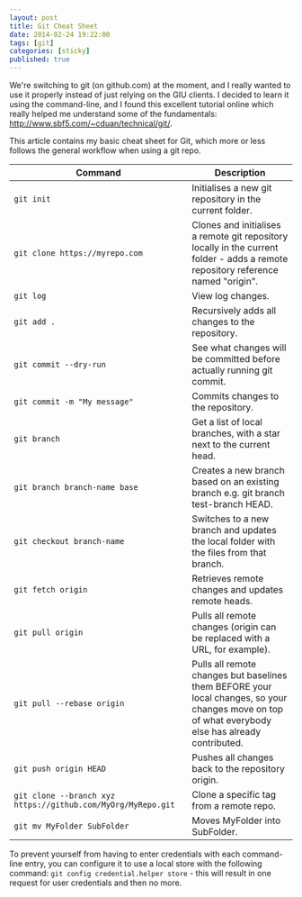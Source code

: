 ```yaml
---
layout: post
title: Git Cheat Sheet
date: 2014-02-24 19:22:00
tags: [git]
categories: [sticky]
published: true
---
```


We're switching to git (on github.com) at the moment, and I really wanted to use it properly instead of just relying on the GIU clients. I decided to learn it using the command-line, and I found this excellent tutorial online which really helped me understand some of the fundamentals: http://www.sbf5.com/~cduan/technical/git/.

This article contains my basic cheat sheet for Git, which more or less follows the general workflow when using a git repo.

| Command                                                      | Description                                                                                                                                        |
|--------------------------------------------------------------|----------------------------------------------------------------------------------------------------------------------------------------------------|
| `git init`                                                   | Initialises a new git repository in the current folder.                                                                                            |
| `git clone https://myrepo.com`                               | Clones and initialises a remote git repository locally in the current folder - adds a remote repository reference named "origin".                  |
| `git log`                                                    | View log changes.                                                                                                                                  |
| `git add .`                                                  | Recursively adds all changes to the repository.                                                                                                    |
| `git commit --dry-run`                                       | See what changes will be committed before actually running git commit.                                                                             |
| `git commit -m "My message"`                                 | Commits changes to the repository.                                                                                                                 |
| `git branch`                                                 | Get a list of local branches, with a star next to the current head.                                                                                |
| `git branch branch-name base`                                | Creates a new branch based on an existing branch e.g. git branch test-branch HEAD.                                                                 |
| `git checkout branch-name`                                   | Switches to a new branch and updates the local folder with the files from that branch.                                                             |
| `git fetch origin`                                           | Retrieves remote changes and updates remote heads.                                                                                                 |
| `git pull origin`                                            | Pulls all remote changes (origin can be replaced with a URL, for example).                                                                         |
| `git pull --rebase origin`                                   | Pulls all remote changes but baselines them BEFORE your local changes, so your changes move on top of what everybody else has already contributed. |
| `git push origin HEAD`                                       | Pushes all changes back to the repository origin.                                                                                                  |
| `git clone --branch xyz https://github.com/MyOrg/MyRepo.git` | Clone a specific tag from a remote repo.                                                                                                           |
| `git mv MyFolder SubFolder`                                  | Moves MyFolder into SubFolder.                                                                                                                     |

To prevent yourself from having to enter credentials with each command-line entry, you can configure it to use a local store with the 
following command: `git config credential.helper store` - this will result in one request for user credentials and then no more.

